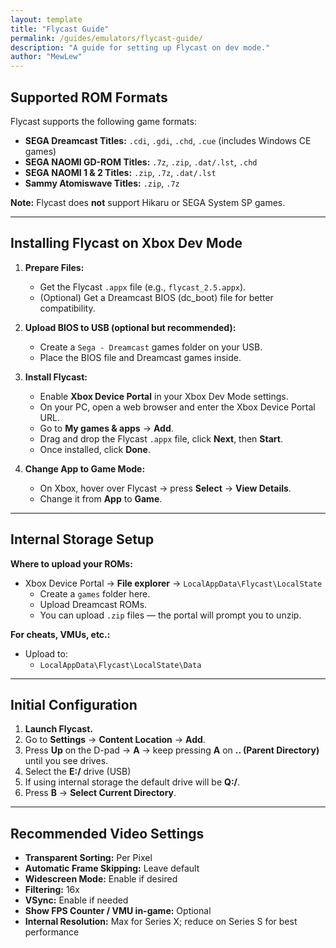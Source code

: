 ```yaml
---
layout: template
title: "Flycast Guide"
permalink: /guides/emulators/flycast-guide/
description: "A guide for setting up Flycast on dev mode."
author: "MewLew"
---
```


## Supported ROM Formats

Flycast supports the following game formats:

- **SEGA Dreamcast Titles:** `.cdi`, `.gdi`, `.chd`, `.cue` (includes Windows CE games)
- **SEGA NAOMI GD-ROM Titles:** `.7z`, `.zip`, `.dat/.lst`, `.chd`
- **SEGA NAOMI 1 & 2 Titles:** `.zip`, `.7z`, `.dat/.lst`
- **Sammy Atomiswave Titles:** `.zip`, `.7z`

**Note:** Flycast does **not** support Hikaru or SEGA System SP games.

---

## Installing Flycast on Xbox Dev Mode

1. **Prepare Files:**
   - Get the Flycast `.appx` file (e.g., `flycast_2.5.appx`).
   - (Optional) Get a Dreamcast BIOS (dc_boot) file for better compatibility.

2. **Upload BIOS to USB (optional but recommended):**
   - Create a `Sega - Dreamcast` games folder on your USB.
   - Place the BIOS file and Dreamcast games inside.

3. **Install Flycast:**
   - Enable **Xbox Device Portal** in your Xbox Dev Mode settings.
   - On your PC, open a web browser and enter the Xbox Device Portal URL.
   - Go to **My games & apps** → **Add**.
   - Drag and drop the Flycast `.appx` file, click **Next**, then **Start**.
   - Once installed, click **Done**.

4. **Change App to Game Mode:**
   - On Xbox, hover over Flycast → press **Select** → **View Details**.
   - Change it from **App** to **Game**.

---

## Internal Storage Setup

**Where to upload your ROMs:**

- Xbox Device Portal → **File explorer** → `LocalAppData\Flycast\LocalState`
  - Create a `games` folder here.
  - Upload Dreamcast ROMs.
  - You can upload `.zip` files — the portal will prompt you to unzip.

**For cheats, VMUs, etc.:**

- Upload to:
  - `LocalAppData\Flycast\LocalState\Data`

---

## Initial Configuration

1. **Launch Flycast.**
2. Go to **Settings** → **Content Location** → **Add**.
3. Press **Up** on the D-pad → **A** → keep pressing **A** on **.. (Parent Directory)** until you see drives.
4. Select the **E:/** drive (USB)
5. If using internal storage the default drive will be **Q:/**.
6. Press **B** → **Select Current Directory**.

---

## Recommended Video Settings

- **Transparent Sorting:** Per Pixel
- **Automatic Frame Skipping:** Leave default
- **Widescreen Mode:** Enable if desired
- **Filtering:** 16x
- **VSync:** Enable if needed
- **Show FPS Counter / VMU in-game:** Optional
- **Internal Resolution:** Max for Series X; reduce on Series S for best performance
